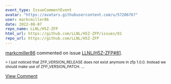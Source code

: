 ```yaml
---
event_type: IssueCommentEvent
avatar: "https://avatars.githubusercontent.com/u/5720676?"
user: markcmiller86
date: 2022-08-07
repo_name: LLNL/H5Z-ZFP
html_url: https://github.com/LLNL/H5Z-ZFP/issues/81
repo_url: https://github.com/LLNL/H5Z-ZFP
---
```


<a href='https://github.com/markcmiller86' target='_blank'>markcmiller86</a> commented on issue <a href='https://github.com/LLNL/H5Z-ZFP/issues/81' target='_blank'>LLNL/H5Z-ZFP#81</a>.

<small>> I just noticed that ZFP_VERSION_RELEASE does not exist anymore in zfp 1.0.0. Instead we should make use of ZFP_VERSION_PATCH....</small>

<a href='https://github.com/LLNL/H5Z-ZFP/issues/81' target='_blank'>View Comment</a>